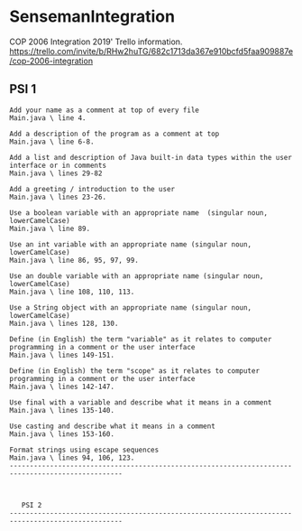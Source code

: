 # SensemanIntegration
COP 2006 Integration 2019'
Trello information.
https://trello.com/invite/b/RHw2huTG/682c1713da367e910bcfd5faa909887e/cop-2006-integration

PSI 1
-----------------------------------------------------------------------------------------------------
    Add your name as a comment at top of every file
    Main.java \ line 4.
    
    Add a description of the program as a comment at top
    Main.java \ line 6-8.
    
    Add a list and description of Java built-in data types within the user interface or in comments
    Main.java \ lines 29-82
    
    Add a greeting / introduction to the user
    Main.java \ lines 23-26.
    
    Use a boolean variable with an appropriate name  (singular noun, lowerCamelCase)
    Main.java \ line 89.
    
    Use an int variable with an appropriate name (singular noun, lowerCamelCase)
    Main.java \ line 86, 95, 97, 99.
    
    Use an double variable with an appropriate name (singular noun, lowerCamelCase)
    Main.java \ line 108, 110, 113.
    
    Use a String object with an appropriate name (singular noun, lowerCamelCase)
    Main.java \ lines 128, 130.
    
    Define (in English) the term "variable" as it relates to computer programming in a comment or the user interface
    Main.java \ lines 149-151.
    
    Define (in English) the term "scope" as it relates to computer programming in a comment or the user interface
    Main.java \ lines 142-147.
    
    Use final with a variable and describe what it means in a comment
    Main.java \ lines 135-140.
    
    Use casting and describe what it means in a comment
    Main.java \ lines 153-160.
    
    Format strings using escape sequences
    Main.java \ lines 94, 106, 123.
    --------------------------------------------------------------------------------------------------
   
   
    
       PSI 2
    --------------------------------------------------------------------------------------------------

